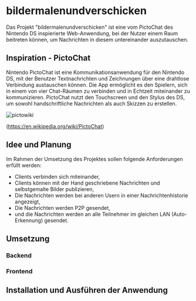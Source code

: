 # bildermalenundverschicken

Das Projekt "bildermalenundverschicken" ist eine vom PictoChat des Nintendo DS inspierierte Web-Anwendung, bei der Nutzer einem Raum beitreten können, um Nachrichten in diesem untereinander auszutauschen.

## Inspiration - PictoChat
Nintendo PictoChat ist eine Kommunikationsanwendung für den Nintendo DS, mit der Benutzer Textnachrichten und Zeichnungen über eine drahtlose Verbindung austauschen können. 
Die App ermöglicht es den Spielern, sich in einem von vier Chat-Räumen zu verbinden und in Echtzeit miteinander zu kommunizieren. 
PictoChat nutzt den Touchscreen und den Stylus des DS, um sowohl handschriftliche Nachrichten als auch Skizzen zu erstellen.

![pictowiki](https://github.com/Lukas2104/bildermalenundverschicken/assets/39993215/a06357a5-d522-417e-8d7f-3e33d352d13e)

(https://en.wikipedia.org/wiki/PictoChat)

## Idee und Planung
Im Rahmen der Umsetzung des Projektes sollen folgende Anforderungen erfüllt werden:

- Clients verbinden sich miteinander,
- Clients können mit der Hand geschriebene Nachrichten und selbstgemalte Bilder publizieren,
- Die Nachrichten werden bei anderen Usern in einer Nachrichtenhistorie angezeigt,
- Die Nachrichten werden P2P gesendet,
- und die Nachrichten werden an alle Teilnehmer im gleichen LAN (Auto-Erkennung) gesendet.

## Umsetzung

### Backend

### Frontend

## Installation und Ausführen der Anwendung
